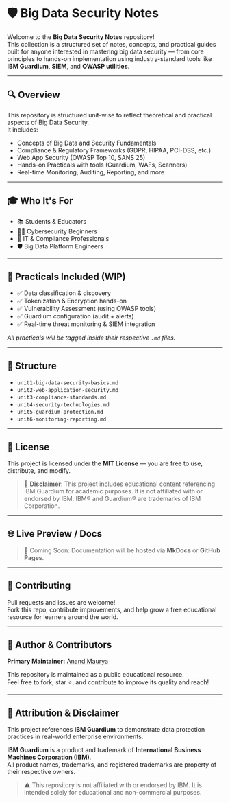 # 🛡️ Big Data Security Notes

Welcome to the **Big Data Security Notes** repository!  
This collection is a structured set of notes, concepts, and practical guides built for anyone interested in mastering big data security — from core principles to hands-on implementation using industry-standard tools like **IBM Guardium**, **SIEM**, and **OWASP utilities**.

---

## 🔍 Overview

This repository is structured unit-wise to reflect theoretical and practical aspects of Big Data Security.  
It includes:

- Concepts of Big Data and Security Fundamentals  
- Compliance & Regulatory Frameworks (GDPR, HIPAA, PCI-DSS, etc.)  
- Web App Security (OWASP Top 10, SANS 25)  
- Hands-on Practicals with tools (Guardium, WAFs, Scanners)  
- Real-time Monitoring, Auditing, Reporting, and more

---

## 🎓 Who It's For

- 📚 Students & Educators  
- 🧑‍💻 Cybersecurity Beginners  
- 🏢 IT & Compliance Professionals  
- 🛡️ Big Data Platform Engineers  

---

## 🧪 Practicals Included (WIP)

- ✅ Data classification & discovery  
- ✅ Tokenization & Encryption hands-on  
- ✅ Vulnerability Assessment (using OWASP tools)  
- ✅ Guardium configuration (audit + alerts)  
- ✅ Real-time threat monitoring & SIEM integration  

_All practicals will be tagged inside their respective `.md` files._

---

## 📂 Structure

- `unit1-big-data-security-basics.md`  
- `unit2-web-application-security.md`  
- `unit3-compliance-standards.md`  
- `unit4-security-technologies.md`  
- `unit5-guardium-protection.md`  
- `unit6-monitoring-reporting.md`

---

## 📄 License

This project is licensed under the **MIT License** — you are free to use, distribute, and modify.  

> 📢 **Disclaimer**: This project includes educational content referencing IBM Guardium for academic purposes. It is not affiliated with or endorsed by IBM. IBM® and Guardium® are trademarks of IBM Corporation.

---

## 🌐 Live Preview / Docs

> 📘 Coming Soon: Documentation will be hosted via **MkDocs** or **GitHub Pages**.

---

## 🤝 Contributing

Pull requests and issues are welcome!  
Fork this repo, contribute improvements, and help grow a free educational resource for learners around the world.

---

## 👤 Author & Contributors

**Primary Maintainer:** [Anand Maurya](https://github.com/coderanandmaurya)

This repository is maintained as a public educational resource.  
Feel free to fork, star ⭐, and contribute to improve its quality and reach!

---

## 📝 Attribution & Disclaimer

This project references **IBM Guardium** to demonstrate data protection practices in real-world enterprise environments.  

**IBM Guardium** is a product and trademark of **International Business Machines Corporation (IBM)**.  
All product names, trademarks, and registered trademarks are property of their respective owners.

> ⚠️ This repository is not affiliated with or endorsed by IBM. It is intended solely for educational and non-commercial purposes.

